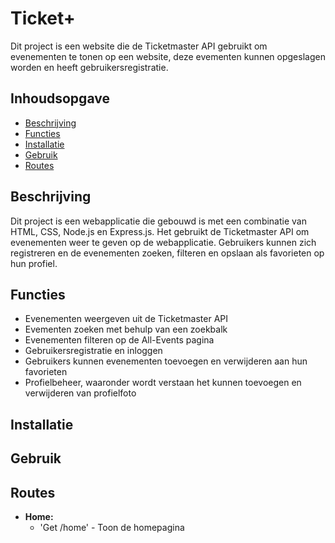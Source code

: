 # Ticket+

Dit project is een website die de Ticketmaster API gebruikt om evenementen te tonen op een website, deze evementen kunnen opgeslagen worden en heeft gebruikersregistratie.

## Inhoudsopgave

- [Beschrijving](#beschrijving)
- [Functies](#functies)
- [Installatie](#installatie)
- [Gebruik](#gebruik)
- [Routes](#routes)

## Beschrijving

Dit project is een webapplicatie die gebouwd is met een combinatie van HTML, CSS, Node.js en Express.js. Het gebruikt de Ticketmaster API om evenementen weer te geven op de webapplicatie. Gebruikers kunnen zich registreren en de evenementen zoeken, filteren en opslaan als favorieten op hun profiel.

## Functies

- Evenementen weergeven uit de Ticketmaster API
- Evementen zoeken met behulp van een zoekbalk
- Evenementen filteren op de All-Events pagina
- Gebruikersregistratie en inloggen
- Gebruikers kunnen evenementen toevoegen en verwijderen aan hun favorieten
- Profielbeheer, waaronder wordt verstaan het kunnen toevoegen en verwijderen van profielfoto

## Installatie

## Gebruik

## Routes
- **Home:**
  - 'Get /home' - Toon de homepagina
     
